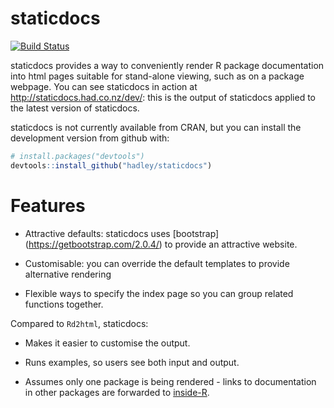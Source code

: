# staticdocs

[![Build Status](https://travis-ci.org/hadley/staticdocs.png?branch=master)](https://travis-ci.org/hadley/staticdocs)

staticdocs provides a way to conveniently render R package documentation into html pages suitable for stand-alone viewing, such as on a package webpage. You can see staticdocs in action at http://staticdocs.had.co.nz/dev/: this is the output of staticdocs applied to the latest version of staticdocs.

staticdocs is not currently available from CRAN, but you can install the development version from github with:

```R
# install.packages("devtools")
devtools::install_github("hadley/staticdocs")
```

# Features

* Attractive defaults: staticdocs uses [bootstrap]
  (https://getbootstrap.com/2.0.4/) to provide an attractive website.

* Customisable: you can override the default templates to provide
  alternative rendering

* Flexible ways to specify the index page so you can group related
  functions together.

Compared to `Rd2html`, staticdocs:

* Makes it easier to customise the output.

* Runs examples, so users see both input and output.

* Assumes only one package is being rendered - links to documentation in
  other packages are forwarded to [inside-R](http://www.inside-r.org/).
